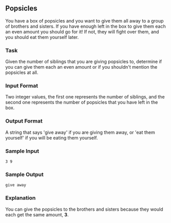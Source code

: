 ## Popsicles

You have a box of popsicles and you want to give them all away to a group of brothers and sisters. If you have enough left in the box to give them each an even amount you should go for it! If not, they will fight over them, and you should eat them yourself later.

### Task
Given the number of siblings that you are giving popsicles to, determine if you can give them each an even amount or if you shouldn't mention the popsicles at all.

### Input Format
Two integer values, the first one represents the number of siblings, and the second one represents the number of popsicles that you have left in the box.

### Output Format
A string that says 'give away' if you are giving them away, or 'eat them yourself' if you will be eating them yourself.

### Sample Input
```
3 9
```
### Sample Output
```
give away
```
### Explanation
You can give the popsicles to the brothers and sisters because they would each get the same amount, **3**.

